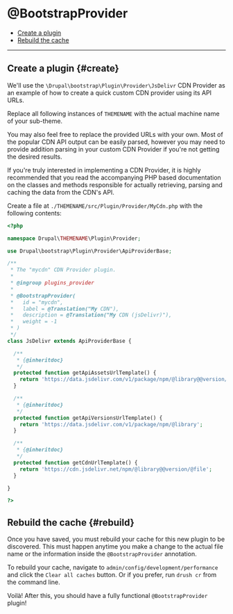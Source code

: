 <!-- @file Documentation for the @BootstrapProvider annotated plugin. -->
<!-- @defgroup -->
<!-- @ingroup -->
# @BootstrapProvider

- [Create a plugin](#create)
- [Rebuild the cache](#rebuild)

---

## Create a plugin {#create}

We'll use the `\Drupal\bootstrap\Plugin\Provider\JsDelivr` CDN Provider as an
example of how to create a quick custom CDN provider using its API URLs.

Replace all following instances of `THEMENAME` with the actual machine name of
your sub-theme.

You may also feel free to replace the provided URLs with your own. Most of the
popular CDN API output can be easily parsed, however you may need to provide
addition parsing in your custom CDN Provider if you're not getting the desired
results.

If you're truly interested in implementing a CDN Provider, it is highly
recommended that you read the accompanying PHP based documentation on the
classes and methods responsible for actually retrieving, parsing and caching
the data from the CDN's API.

Create a file at `./THEMENAME/src/Plugin/Provider/MyCdn.php` with the
following contents:

```php
<?php

namespace Drupal\THEMENAME\Plugin\Provider;

use Drupal\bootstrap\Plugin\Provider\ApiProviderBase;

/**
 * The "mycdn" CDN Provider plugin.
 *
 * @ingroup plugins_provider
 *
 * @BootstrapProvider(
 *   id = "mycdn",
 *   label = @Translation("My CDN"),
 *   description = @Translation("My CDN (jsDelivr)"),
 *   weight = -1
 * )
 */
class JsDelivr extends ApiProviderBase {

  /**
   * {@inheritdoc}
   */
  protected function getApiAssetsUrlTemplate() {
    return 'https://data.jsdelivr.com/v1/package/npm/@library@@version/flat';
  }

  /**
   * {@inheritdoc}
   */
  protected function getApiVersionsUrlTemplate() {
    return 'https://data.jsdelivr.com/v1/package/npm/@library';
  }

  /**
   * {@inheritdoc}
   */
  protected function getCdnUrlTemplate() {
    return 'https://cdn.jsdelivr.net/npm/@library@@version/@file';
  }

}

?>
```

## Rebuild the cache {#rebuild}

Once you have saved, you must rebuild your cache for this new plugin to be
discovered. This must happen anytime you make a change to the actual file name
or the information inside the `@BootstrapProvider` annotation.

To rebuild your cache, navigate to `admin/config/development/performance` and
click the `Clear all caches` button. Or if you prefer, run `drush cr` from the
command line.

Voilà! After this, you should have a fully functional `@BootstrapProvider`
plugin!
